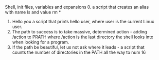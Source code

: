 Shell, init files, variables and expansions
0.<o> a script that creates an alias with name ls and value rm *
1. Hello you a script that prints hello user, where user is the current Linux user.
2. The path to success is to take massive, determined action - adding /action to PRATH where /action is the last directory the shell looks into when looking for a program.
3. If the path be beautiful, let us not ask where it leads - a script that counts the number of directories in the PATH
all the way to num 16
